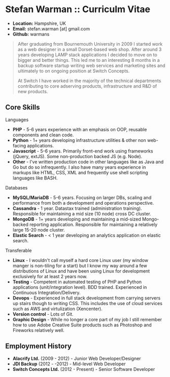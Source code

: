 Stefan Warman :: Curriculm Vitae
=============

* **Location:** Hampshire, UK
* **Email:** stefan.warman [at] gmail.com
* **Github:** warmans

> After graduating from Bournemouth University in 2009 I started work as a web designer in a small
> Dorset-based web shop. After around 3 years developing LAMP stack applications I decided to move on
> to bigger and better things. This led me to an interesting 8 months in a backup software startup writing
> web services and marketing sites and ultimately to on ongoing position at Switch Concepts.
>
> At Switch I have worked in the majority of the technical departments contributing to core adserving products,
> infrastructure and R&D of new products.

Core Skills
------------

Languages

* **PHP** - 5-6 years experience with an emphasis on OOP, reusable components and clean code.
* **Python** - 1+ years developing infrastructure utilities & other non web-facing applications.
* **Javascript** - 5-6 years. Primarily front-end work using frameworks (jQuery, extJS). Some non-production backed JS (e.g. Node).
* **Other** - I've written production code in other languages like as Java and Go but do so infrequently. I also have many years experience in markups like HTML, CSS, XML and frequently use shell scripting languages like BASH.

Databases

* **MySQL/MariaDB** - 5-6 years. Focusing on larger DBs, scaling and performance from both a development and operations perspective.
* **Cassandra** - 1 year. Datastax trained (administration training). Responsible for maintaining a mid size (10 node) cross DC cluster.
* **MongoDB** - 1+ years developing and maintaining a mid-sized Mongo-backed reporting application. Responsible for maintaining a relatively large 15-20 node cluster.
* **Elastic Search** - < 1 year developing an analytics application on elastic search.

Transferable

* **Linux** - I wouldn't call myself a hard core Linux user (my window manger is non-tiling for a start) but I know my way around a few distributions of Linux and have been using Linux for development exclusively for at least 2 years now.
* **Testing** - Competent in automated testing of PHP and Python applications (unit/integration level). BDD trained. Experienced in Continuous Integration/Delivery.
* **Devops** - Experienced in full stack development from carrying servers up stairs though to writing CSS. This includes the use of cloud services such as AWS and virtulization (Xencenter).
* **Version control** - Lots of Git.
* **Graphic Design** - While no longer a core part of my job I still remember how to use Adobe Creative Suite products such as Photoshop and Fireworks relatively well.

Employment History
------------------
* **Alacrify Ltd.** (2009 - 2012)  - Junior Web Developer/Designer
* **JDI Backup** (2012 - -2012) - Mid-level Web Developer
* **Switch Concepts Ltd.** (2012 - Present) - Senior Software Developer
